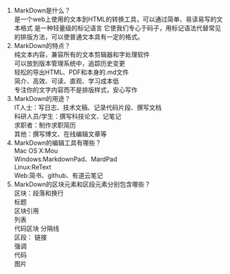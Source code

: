 1. MarkDown是什么？  
是一个web上使用的文本到HTML的转换工具，可以通过简单、易读易写的文本格式
是一种轻量级的标记语言
它使我们专心于码子，用标记语法代替常见的排版方法，可以使普通文本具有一定的格式。
2. MarkDown的特点？  
纯文本内容，兼容所有的文本剪辑器和字处理软件  
可以放到版本管理系统中，追踪历史变更  
轻松的导出HTML、PDF和本身的.md文件  
简介、高效、可读、直观、学习成本低  
专注你的文字内容而不是排版样式，安心写作  
3. MarkDown的用途？  
IT人士：写日志、技术文稿、记录代码片段、撰写文档  
科研人员/学生：撰写科技论文、记笔记  
求职者：制作求职简历  
其他：撰写博文、在线编辑文章等  
4. MarkDown的编辑工具有哪些？  
Mac OS X:Mou  
Windows:MarkdownPad、MardPad  
Linux:ReText  
Web:简书、github、有道云笔记  
5. MarkDown的区块元素和区段元素分别包含哪些？  
区块：段落和换行  
        标题  
        区块引用  
		    列表  
		    代码区块
		    分隔线   
区段：   链接  
		    强调  
	    	代码  
	    	图片  
